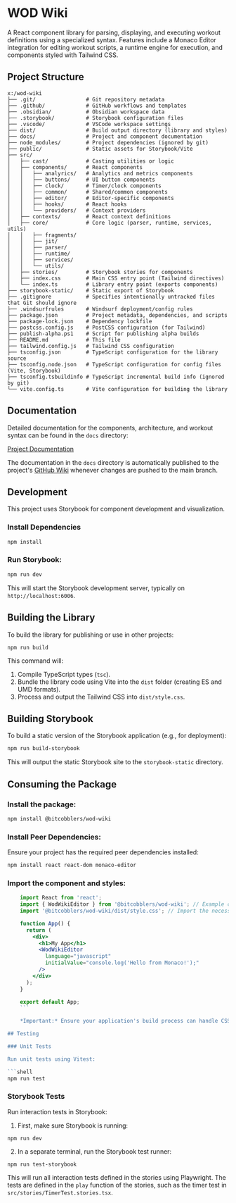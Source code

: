 # WOD Wiki

A React component library for parsing, displaying, and executing workout definitions using a specialized syntax. Features include a Monaco Editor integration for editing workout scripts, a runtime engine for execution, and components styled with Tailwind CSS.


## Project Structure

```text
x:/wod-wiki
├── .git/                # Git repository metadata
├── .github/             # GitHub workflows and templates
├── .obsidian/           # Obsidian workspace data
├── .storybook/          # Storybook configuration files
├── .vscode/             # VSCode workspace settings
├── dist/                # Build output directory (library and styles)
├── docs/                # Project and component documentation
├── node_modules/        # Project dependencies (ignored by git)
├── public/              # Static assets for Storybook/Vite
├── src/
│   ├── cast/            # Casting utilities or logic
│   ├── components/      # React components
│   │   ├── analyrics/   # Analytics and metrics components
│   │   ├── buttons/     # UI button components
│   │   ├── clock/       # Timer/clock components
│   │   ├── common/      # Shared/common components
│   │   ├── editor/      # Editor-specific components
│   │   ├── hooks/       # React hooks
│   │   └── providers/   # Context providers
│   ├── contexts/        # React context definitions
│   ├── core/            # Core logic (parser, runtime, services, utils)
│   │   ├── fragments/
│   │   ├── jit/
│   │   ├── parser/
│   │   ├── runtime/
│   │   ├── services/
│   │   └── utils/
│   ├── stories/         # Storybook stories for components
│   ├── index.css        # Main CSS entry point (Tailwind directives)
│   └── index.ts         # Library entry point (exports components)
├── storybook-static/    # Static export of Storybook
├── .gitignore           # Specifies intentionally untracked files that Git should ignore
├── .windsurfrules       # Windsurf deployment/config rules
├── package.json         # Project metadata, dependencies, and scripts
├── package-lock.json    # Dependency lockfile
├── postcss.config.js    # PostCSS configuration (for Tailwind)
├── publish-alpha.ps1    # Script for publishing alpha builds
├── README.md            # This file
├── tailwind.config.js   # Tailwind CSS configuration
├── tsconfig.json        # TypeScript configuration for the library source
├── tsconfig.node.json   # TypeScript configuration for config files (Vite, Storybook)
├── tsconfig.tsbuildinfo # TypeScript incremental build info (ignored by git)
└── vite.config.ts       # Vite configuration for building the library
```

## Documentation

Detailed documentation for the components, architecture, and workout syntax can be found in the `docs` directory:

[Project Documentation](./docs/Welcome.md)

The documentation in the `docs` directory is automatically published to the project's [GitHub Wiki](../../wiki) whenever changes are pushed to the main branch.

## Development

This project uses Storybook for component development and visualization.

### Install Dependencies

```bash
npm install
```

### **Run Storybook:**

```bash
npm run dev
```

This will start the Storybook development server, typically on `http://localhost:6006`.

## Building the Library

To build the library for publishing or use in other projects:

```shell
npm run build
```

This command will:

1. Compile TypeScript types (`tsc`).
2. Bundle the library code using Vite into the `dist` folder (creating ES and UMD formats).
3. Process and output the Tailwind CSS into `dist/style.css`.

## Building Storybook

To build a static version of the Storybook application (e.g., for deployment):

```bash
npm run build-storybook
```

This will output the static Storybook site to the `storybook-static` directory.

## Consuming the Package

### **Install the package:**

```bash
npm install @bitcobblers/wod-wiki
```

### **Install Peer Dependencies:**

Ensure your project has the required peer dependencies installed:

```bash
npm install react react-dom monaco-editor
```

### **Import the component and styles:**

```jsx
    import React from 'react';
    import { WodWikiEditor } from '@bitcobblers/wod-wiki'; // Example component import
    import '@bitcobblers/wod-wiki/dist/style.css'; // Import the necessary CSS

    function App() {
      return (
        <div>
          <h1>My App</h1>
          <WodWikiEditor 
            language="javascript" 
            initialValue="console.log('Hello from Monaco!');" 
          />
        </div>
      );
    }

    export default App;
    ```

    *Important:* Ensure your application's build process can handle CSS imports and that Tailwind CSS (if used directly in the consuming application) doesn't conflict. The provided `style.css` contains the necessary Tailwind styles for the components.

## Testing

### Unit Tests

Run unit tests using Vitest:

```shell
npm run test
```

### Storybook Tests

Run interaction tests in Storybook:

1. First, make sure Storybook is running:

```shell
npm run dev
```

2. In a separate terminal, run the Storybook test runner:

```shell
npm run test-storybook
```

This will run all interaction tests defined in the stories using Playwright. The tests are defined in the `play` function of the stories, such as the timer test in `src/stories/TimerTest.stories.tsx`.
